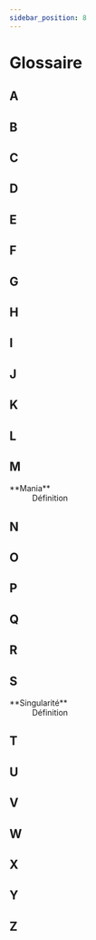 ```yaml
---
sidebar_position: 8
---
```


# Glossaire

## A

## B

## C

## D

## E

## F

## G

## H

## I

## J

## K

## L

## M

<dl>
  <dt>**Mania**</dt>
  <dd>Définition</dd>
</dl>

## N

## O

## P

## Q

## R

## S

<dl>
  <dt>**Singularité**</dt>
  <dd>Définition</dd>
</dl>

## T

## U

## V

## W

## X

## Y

## Z